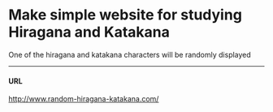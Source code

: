 # Make simple website for studying Hiragana and Katakana

One of the hiragana and katakana characters will be randomly displayed

---
#### URL
http://www.random-hiragana-katakana.com/